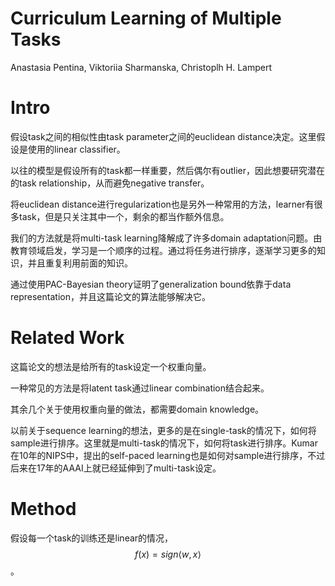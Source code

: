 # Curriculum Learning of Multiple Tasks

Anastasia Pentina, Viktoriia Sharmanska, Christoplh H. Lampert

# Intro

假设task之间的相似性由task parameter之间的euclidean distance决定。这里假设是使用的linear classifier。

以往的模型是假设所有的task都一样重要，然后偶尔有outlier，因此想要研究潜在的task relationship，从而避免negative transfer。

将euclidean distance进行regularization也是另外一种常用的方法，learner有很多task，但是只关注其中一个，剩余的都当作额外信息。

我们的方法就是将multi-task learning降解成了许多domain adaptation问题。由教育领域启发，学习是一个顺序的过程。通过将任务进行排序，逐渐学习更多的知识，并且重复利用前面的知识。

通过使用PAC-Bayesian theory证明了generalization bound依靠于data representation，并且这篇论文的算法能够解决它。

# Related Work

这篇论文的想法是给所有的task设定一个权重向量。

一种常见的方法是将latent task通过linear combination结合起来。

其余几个关于使用权重向量的做法，都需要domain knowledge。

以前关于sequence learning的想法，更多的是在single-task的情况下，如何将sample进行排序。这里就是multi-task的情况下，如何将task进行排序。Kumar在10年的NIPS中，提出的self-paced learning也是如何对sample进行排序，不过后来在17年的AAAI上就已经延伸到了multi-task设定。

# Method

假设每一个task的训练还是linear的情况，$$f(x) = sign \langle w, x \rangle $$。